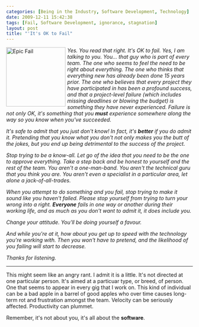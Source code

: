 ```yaml
---
categories: [Being in the Industry, Software Development, Technology]
date: 2009-12-11 15:42:38
tags: [Fail, Software Development, ignorance, stagnation]
layout: post
title: "'It's OK to Fail"
---
```

<a href="/uploads/2009/12/EpicFail02.jpg" rel="lightbox[fail]" title="Epic Fail"><img src="/uploads/2009/12/EpicFail02.jpg" alt="Epic Fail" width="160" style="float:left;padding-bottom:5px;padding-right:5px;" /></a><em>Yes. You read that right. It's OK to fail. Yes, I am talking to you. You... that guy who is part of every team. The one who seems to feel the need to be right about everything. The one who thinks that everything new has already been done 15 years prior. The one who believes that every project they have participated in has been a profound success, and that a project-level failure (which includes missing deadlines or blowing the budget) is something they have never experienced. Failure is not only OK, it's something that you <strong>must</strong> experience somewhere along the way so you know when you've succeeded.</em>

<!--more-->

<em>It's safe to admit that you just don't know! In fact, it's <strong>better</strong> if you do admit it. Pretending that you know what you don't not only makes you the butt of the jokes, but you end up being detrimental to the success of the project.</em>

<em>Stop trying to be a know-all. Let go of the idea that you need to be the one to approve everything. Take a step back and be honest to yourself and the rest of the team. You aren't a one-man-band. You aren't the technical guru that you think you are. You aren't even a specialist in a particular area, let alone a jack-of-all-trades.</em>

<em>When you attempt to do something and you fail, stop trying to make it sound like you haven't failed. Please stop yourself from trying to turn your wrong into a right. <strong>Everyone</strong> fails in one way or another during their working life, and as much as you don't want to admit it, it does include you.</em>

<em>Change your attitude. You'll be doing yourself a favour.</em>

<em>And while you're at it, how about you get up to speed with the technology you're working with. Then you won't have to pretend, and the likelihood of you failing will start to decrease.</em>

<em>Thanks for listening.</em>
<hr />
This might seem like an angry rant. I admit it is a little. It's not directed at one particular person. It's aimed at a particuar type, or breed, of person. One that seems to appear in every gig that I work on. This kind of individual can be a bad apple in a barrel of good apples who over time causes long-term rot and frustration amongst the team. Velocity can be seriously affected. Productivity can plummet.

Remember, it's not about you, it's all about the <strong>software</strong>.
